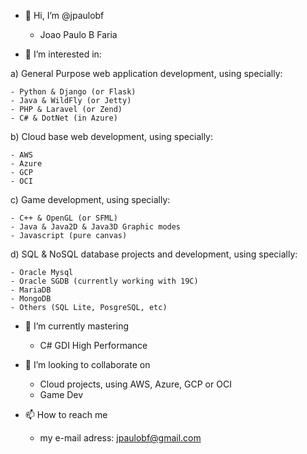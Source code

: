 - 👋 Hi, I’m @jpaulobf

    - Joao Paulo B Faria

- 👀 I’m interested in:

a) General Purpose web application development, using specially:

    - Python & Django (or Flask)
    - Java & WildFly (or Jetty)
    - PHP & Laravel (or Zend)
    - C# & DotNet (in Azure)
    
b) Cloud base web development, using specially:

    - AWS
    - Azure
    - GCP
    - OCI
    
c) Game development, using specially:

    - C++ & OpenGL (or SFML)
    - Java & Java2D & Java3D Graphic modes
    - Javascript (pure canvas)
    
d) SQL & NoSQL database projects and development, using specially:

    - Oracle Mysql
    - Oracle SGDB (currently working with 19C)
    - MariaDB
    - MongoDB
    - Others (SQL Lite, PosgreSQL, etc)

- 🌱 I’m currently mastering

    - C# GDI High Performance

- 💞️ I’m looking to collaborate on

    - Cloud projects, using AWS, Azure, GCP or OCI
    - Game Dev

- 📫 How to reach me

    - my e-mail adress: jpaulobf@gmail.com

<!---
jpaulobf/jpaulobf is a ✨ special ✨ repository because its `README.md` (this file) appears on your GitHub profile.
You can click the Preview link to take a look at your changes.
--->
